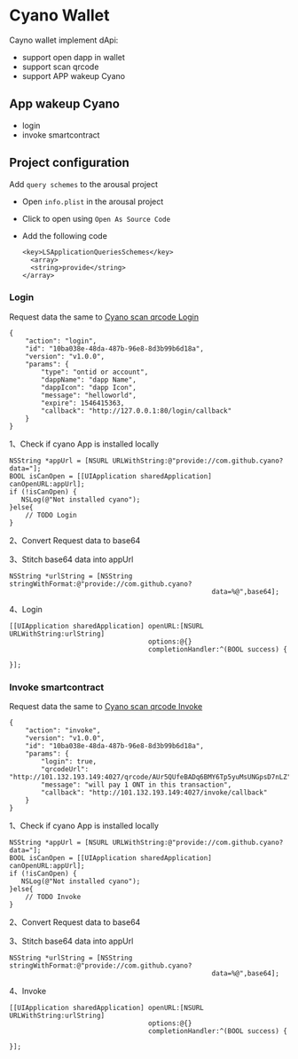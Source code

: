 # Cyano Wallet

Cayno wallet implement dApi:

- support open dapp in wallet
- support scan qrcode
- support APP wakeup Cyano

## App wakeup Cyano

- login
- invoke smartcontract

## Project configuration

Add `query schemes` to the arousal project

- Open  `info.plist`  in the arousal project

- Click to open using  `Open As Source Code`

- Add the following code

  ```
  <key>LSApplicationQueriesSchemes</key> 
    <array> 
    <string>provide</string> 
  </array>
  ```

### Login

Request data the same to [Cyano scan qrcode Login](https://github.com/ontio-cyano/CEPs/blob/master/CEPS/CEP1.mediawiki#Login-2)

```
{
	"action": "login",
	"id": "10ba038e-48da-487b-96e8-8d3b99b6d18a",
	"version": "v1.0.0",
	"params": {
		"type": "ontid or account",
		"dappName": "dapp Name",
		"dappIcon": "dapp Icon",
		"message": "helloworld",
		"expire": 1546415363,
		"callback": "http://127.0.0.1:80/login/callback"
	}
}
```

1、Check if cyano App is installed locally

```
NSString *appUrl = [NSURL URLWithString:@"provide://com.github.cyano?data="];
BOOL isCanOpen = [[UIApplication sharedApplication] canOpenURL:appUrl];
if (!isCanOpen) {
   NSLog(@"Not installed cyano");
}else{
    // TODO Login
}
```

2、Convert Request data to base64

3、Stitch base64 data into appUrl

```
NSString *urlString = [NSString stringWithFormat:@"provide://com.github.cyano?   
                                                   data=%@",base64];
```

4、Login

```
[[UIApplication sharedApplication] openURL:[NSURL URLWithString:urlString] 
                                   options:@{} 
                                   completionHandler:^(BOOL success) {
                                       
}];
```

### Invoke smartcontract

Request data the same to [Cyano scan qrcode Invoke](https://github.com/ontio-cyano/CEPs/blob/master/CEPS/CEP1.mediawiki#Invoke_a_Smart_Contract-2)

```
{
	"action": "invoke",
	"version": "v1.0.0",
	"id": "10ba038e-48da-487b-96e8-8d3b99b6d18a",
	"params": {
		"login": true,
		"qrcodeUrl": "http://101.132.193.149:4027/qrcode/AUr5QUfeBADq6BMY6Tp5yuMsUNGpsD7nLZ",
		"message": "will pay 1 ONT in this transaction",
		"callback": "http://101.132.193.149:4027/invoke/callback"
	}
}
```

1、Check if cyano App is installed locally

```
NSString *appUrl = [NSURL URLWithString:@"provide://com.github.cyano?data="];
BOOL isCanOpen = [[UIApplication sharedApplication] canOpenURL:appUrl];
if (!isCanOpen) {
   NSLog(@"Not installed cyano");
}else{
    // TODO Invoke
}
```

2、Convert Request data to base64

3、Stitch base64 data into appUrl

```
NSString *urlString = [NSString stringWithFormat:@"provide://com.github.cyano?   
                                                   data=%@",base64];
```

4、Invoke

```
[[UIApplication sharedApplication] openURL:[NSURL URLWithString:urlString] 
                                   options:@{} 
                                   completionHandler:^(BOOL success) {
                                       
}];
```

### 